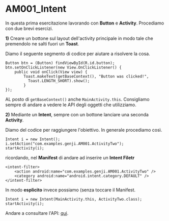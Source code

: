 # AM001_Intent

In questa prima esercitazione lavorando con **Button** e **Activity**. Procediamo con due brevi esercizi.

**1)** Creare un bottone sul layout dell'activity principale in modo tale che premendolo ne salti fuori un **Toast**.

Diamo il seguente segmento di codice per aiutare a risolvere la cosa.
```
Button btn = (Button) findViewById(R.id.button);
btn.setOnClickListener(new View.OnClickListener() {
    public void onClick(View view) {
        Toast.makeText(getBaseContext(), "Button was clicked!",
          Toast.LENGTH_SHORT).show();
        }
}); 
```
AL posto di `getBaseContext()` anche `MainActivity.this`.
Consigliamo sempre di andare a vedere le API degli oggetti che utilizziamo.

**2)** Mediante un **Intent**, sempre con un bottone lanciare una seconda **Activity**.

Diamo del codice per raggiungere l'obiettivo. In generale procediamo così.
```
Intent i = new Intent();
i.setAction("com.examples.genji.AM001.ActivityTwo");
startActivity(i);
```
ricordando, nel **Manifest** di andare ad inserire un **Intent Filetr**
```
<intent-filter>
    <action android:name="com.examples.genji.AM001.ActivityTwo" />
    <category android:name="android.intent.category.DEFAULT" />
</intent-filter>
```
In modo **esplicito** invece possiamo (senza toccare il Manifest.
```
Intent i = new Intent(MainActivity.this, ActivityTwo.class);
startActivity(i);
```
Andare a consultare l'API: [qui](https://developer.android.com/reference/android/content/Intent.html).
